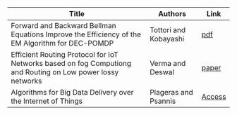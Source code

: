 | Title                                                                                                       | Authors               | Link                                                                          |
| ----------------------------------------------------------------------------------------------------------- | --------------------- | ----------------------------------------------------------------------------- |
| Forward and Backward Bellman Equations Improve the Efficiency of the EM Algorithm for DEC-POMDP             | Tottori and Kobayashi | [pdf](https://arxiv.org/pdf/2103.10752.pdf)                                   |
| Efficient Routing Protocol for IoT Networks based on fog Computiong and Routing on Low power lossy networks | Verma and Deswal      | [paper](https://www.authorea.com/doi/pdf/10.22541/au.166687986.62025152)      |
| Algorithms for Big Data Delivery over the Internet of Things                                                | Plageras and Psannis  | [Access](https://xplorestaging.ieee.org/document/8010723/citations#citations) |
